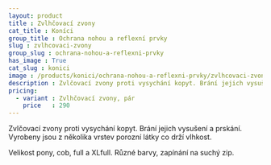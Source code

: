 ```yaml
---
layout: product
title : Zvlhčovací zvony
cat_title : Koníci
group_title : Ochrana nohou a reflexní prvky
slug : zvlhcovaci-zvony
group_slug : ochrana-nohou-a-reflexni-prvky
has_image : True
cat_slug : konici
image : /products/konici/ochrana-nohou-a-reflexni-prvky/zvlhcovaci-zvony.jpg
description : Zvlčovací zvony proti vysychání kopyt. Brání jejich vysušení a prskání. Vyrobeny jsou z několika vrstev porozní látky co drží vlhkost. 
pricing:
  - variant : Zvlhčovací zvony, pár
    price   : 290
---
```


Zvlčovací zvony proti vysychání kopyt. Brání jejich vysušení a prskání. Vyrobeny jsou z několika vrstev porozní látky co drží vlhkost. 

Velikost pony, cob, full a XLfull. Různé barvy, zapínání na suchý zip.

